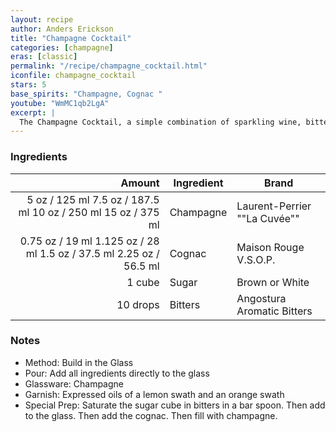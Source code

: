 ```yaml
---
layout: recipe
author: Anders Erickson
title: "Champagne Cocktail"
categories: [champagne]
eras: [classic]
permalink: "/recipe/champagne_cocktail.html"
iconfile: champagne_cocktail
stars: 5
base_spirits: "Champagne, Cognac "
youtube: "WmMC1qb2LgA"
excerpt: |
  The Champagne Cocktail, a simple combination of sparkling wine, bitters and sugar.
---
```


### Ingredients

|   Amount | Ingredient | Brand                        |
| -------: | ---------- | ---------------------------- |
|     <span class="onex active">5 oz / 125 ml</span> <span class="onehalfx">7.5 oz / 187.5 ml</span> <span class="twox">10 oz / 250 ml</span> <span class="threex">15 oz / 375 ml</span> | Champagne  | Laurent-Perrier ""La Cuvée"" |
|  <span class="onex active">0.75 oz / 19 ml</span> <span class="onehalfx">1.125 oz / 28 ml</span> <span class="twox">1.5 oz / 37.5 ml</span> <span class="threex">2.25 oz / 56.5 ml</span> | Cognac     | Maison Rouge V.S.O.P.        |
|   1 cube | Sugar      | Brown or White               |
| 10 drops | Bitters    | Angostura Aromatic Bitters   |

### Notes

- Method: Build in the Glass
- Pour: Add all ingredients directly to the glass
- Glassware: Champagne
- Garnish: Expressed oils of a lemon swath and an orange swath
- Special Prep: Saturate the sugar cube in bitters in a bar spoon. Then add to the glass. Then add the cognac. Then fill with champagne.
